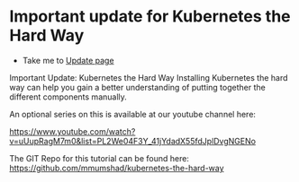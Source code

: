 # Important update for Kubernetes the Hard Way
  
  - Take me to [Update page](https://kodekloud.com/topic/important-update-kubernetes-the-hard-way/)


Important Update: Kubernetes the Hard Way
Installing Kubernetes the hard way can help you gain a better understanding of putting together the different components manually.

An optional series on this is available at our youtube channel here:



https://www.youtube.com/watch?v=uUupRagM7m0&list=PL2We04F3Y_41jYdadX55fdJplDvgNGENo



The GIT Repo for this tutorial can be found here: https://github.com/mmumshad/kubernetes-the-hard-way
